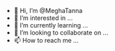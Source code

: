 - 👋 Hi, I’m @MeghaTanna
- 👀 I’m interested in ...
- 🌱 I’m currently learning ...
- 💞️ I’m looking to collaborate on ...
- 📫 How to reach me ...

<!---
MeghaTanna/MeghaTanna is a ✨ special ✨ repository because its `README.md` (this file) appears on your GitHub profile.
You can click the Preview link to take a look at your changes.
--->
